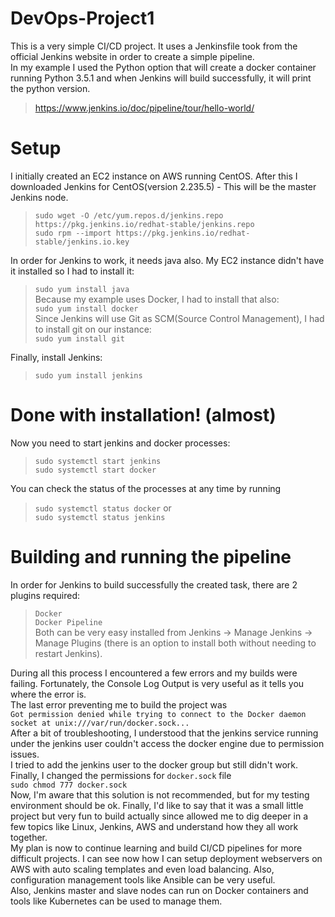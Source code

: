 # DevOps-Project1
This is a very simple CI/CD project. It uses a Jenkinsfile took from the official Jenkins website in order to create a simple pipeline.<br/>
In my example I used the Python option that will create a docker container running Python 3.5.1 and when Jenkins will build successfully, it will print the python version.<br/>
>https://www.jenkins.io/doc/pipeline/tour/hello-world/
# Setup
I initially created an EC2 instance on AWS running CentOS.
After this I downloaded Jenkins for CentOS(version 2.235.5) - This will be the master Jenkins node.

>`sudo wget -O /etc/yum.repos.d/jenkins.repo https://pkg.jenkins.io/redhat-stable/jenkins.repo`<br/> 
>`sudo rpm --import https://pkg.jenkins.io/redhat-stable/jenkins.io.key`

In order for Jenkins to work, it needs java also. My EC2 instance didn't have it installed so I had to install it:<br/>
>`sudo yum install java`<br/>
Because my example uses Docker, I had to install that also:<br/>
>`sudo yum install docker`<br/>
Since Jenkins will use Git as SCM(Source Control Management), I had to install git on our instance:<br/>
>`sudo yum install git`


Finally, install Jenkins:<br/>
>`sudo yum install jenkins`
# Done with installation! (almost)
Now you need to start jenkins and docker processes:<br/>
> `sudo systemctl start jenkins`<br/>
> `sudo systemctl start docker`

You can check the status of the processes at any time by running<br/>
>`sudo systemctl status docker` or<br/> 
>`sudo systemctl status jenkins`

# Building and running the pipeline
In order for Jenkins to build successfully the created task, there are 2 plugins required:<br/>
>`Docker`<br/>
>`Docker Pipeline`<br/>
Both can be very easy installed from Jenkins -> Manage Jenkins -> Manage Plugins (there is an option to install both without needing to restart Jenkins).<br/>


During all this process I encountered a few errors and my builds were failing. Fortunately, the Console Log Output is very useful as it tells you where the error is.<br/>
The last error preventing me to build the project was<br/>
`Got permission denied while trying to connect to the Docker daemon socket at unix:///var/run/docker.sock...`<br/>
After a bit of troubleshooting, I understood that the jenkins service running under the jenkins user couldn't access the docker engine due to permission issues.<br/>
I tried to add the jenkins user to the docker group but still didn't work. 
Finally, I changed the permissions for `docker.sock` file<br/>
`sudo chmod 777 docker.sock`<br/>
Now, I'm aware that this solution is not recommended, but for my testing environment should be ok.
Finally, I'd like to say that it was a small little project but very fun to build actually since allowed me to dig deeper in a few topics like Linux, Jenkins, AWS and understand how they all work together. <br/>
My plan is now to continue learning and build CI/CD pipelines for more difficult projects.
I can see now how I can setup deployment webservers on AWS with auto scaling templates and even load balancing. Also, configuration management tools like Ansible can be very useful.<br/>
Also, Jenkins master and slave nodes can run on Docker containers and tools like Kubernetes can be used to manage them.
